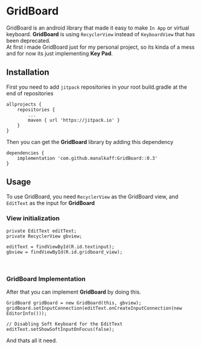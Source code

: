 # GridBoard
GridBoard is an android library that made it easy to make `In App` or virtual keyboard. **GridBoard** is using `RecyclerView` instead of `KeyboardView` that has been deprecated.
<br /> 
At first i made GridBoard just for my personal project, so its kinda of a mess and for now its just implementing **Key Pad**.



## Installation

First you need to add `jitpack` repositories in your root build.gradle at the end of repositories
```
allprojects {
	repositories {
		...
		maven { url 'https://jitpack.io' }
	}
}
```
Then you can get the **GridBoard** library by adding this dependency

```
dependencies {
	implementation 'com.github.manalkaff:GridBoard::0.3'
}
```

## Usage

To use GridBoard, you need `RecyclerView` as the GridBoard view, and `EditText` as the input for **GridBoard**
### View initialization
```
private EditText editText;
private RecyclerView gbview;

editText = findViewById(R.id.textinput);
gbview = findViewById(R.id.gridboard_view);
```
<br />

### GridBoard Implementation
After that you can implement **GridBoard** by doing this.
```
GridBoard gridBoard = new GridBoard(this, gbview);
gridBoard.setInputConnection(editText.onCreateInputConnection(new EditorInfo()));

// Disabling Soft Keyboard for the EditText
editText.setShowSoftInputOnFocus(false);
```

And thats all it need.
